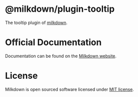# @milkdown/plugin-tooltip

The tooltip plugin of [milkdown](https://milkdown.dev).

# Official Documentation

Documentation can be found on the [Milkdown website](https://milkdown.dev/plugin-tooltip).

# License

Milkdown is open sourced software licensed under [MIT license](https://github.com/Saul-Mirone/milkdown/blob/main/LICENSE).
